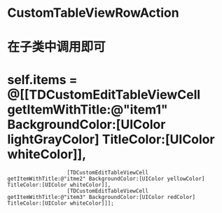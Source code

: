# CustomTableViewRowAction
# 在子类中调用即可
# self.items = @[[TDCustomEditTableViewCell getItemWithTitle:@"item1" BackgroundColor:[UIColor lightGrayColor] TitleColor:[UIColor whiteColor]],
                       [TDCustomEditTableViewCell getItemWithTitle:@"itme2" BackgroundColor:[UIColor yellowColor] TitleColor:[UIColor whiteColor]],
                       [TDCustomEditTableViewCell getItemWithTitle:@"item3" BackgroundColor:[UIColor redColor] TitleColor:[UIColor whiteColor]]];

